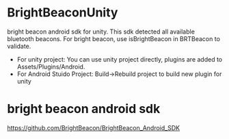 # BrightBeaconUnity
bright beacon android sdk for unity. This sdk detected all available bluetooth beacons. For bright beacon, use isBrightBeacon in BRTBeacon to validate.
- For unity project: You can use unity project directly, plugins are added to Assets/Plugins/Android.
- For Android Stuido Project: Build->Rebuild project to build new plugin for unity

# bright beacon android sdk
https://github.com/BrightBeacon/BrightBeacon_Android_SDK


